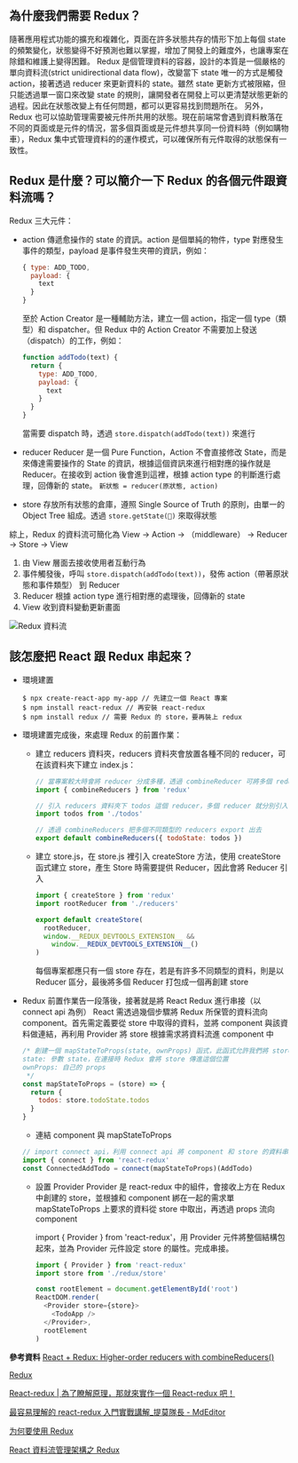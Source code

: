## 為什麼我們需要 Redux？

隨著應用程式功能的擴充和複雜化，頁面在許多狀態共存的情形下加上每個 state 的頻繁變化，狀態變得不好預測也難以掌握，增加了開發上的難度外，也讓專案在除錯和維護上變得困難。
Redux 是個管理資料的容器，設計的本質是一個嚴格的單向資料流(strict unidirectional data flow)，改變當下 state 唯一的方式是觸發 action，接著透過 reducer 來更新資料的 state。雖然 state 更新方式被限縮，但只能透過單一窗口來改變 state 的規則，讓開發者在開發上可以更清楚狀態更新的過程。因此在狀態改變上有任何問題，都可以更容易找到問題所在。
另外，Redux 也可以協助管理需要被元件所共用的狀態。現在前端常會遇到資料散落在不同的頁面或是元件的情況，當多個頁面或是元件想共享同一份資料時（例如購物車），Redux 集中式管理資料的的運作模式，可以確保所有元件取得的狀態保有一致性。

## Redux 是什麼？可以簡介一下 Redux 的各個元件跟資料流嗎？

Redux 三大元件：

- action
  傳遞愈操作的 state 的資訊。action 是個單純的物件，type 對應發生事件的類型，payload 是事件發生夾帶的資訊，例如：

  ```js
  { type: ADD_TODO,
    payload: {
      text
    }
  }
  ```

  至於 Action Creator 是一種輔助方法，建立一個 action，指定一個 type（類型）和 dispatcher。但 Redux 中的 Action Creator 不需要加上發送（dispatch）的工作，例如：

  ```js
  function addTodo(text) {
    return {
      type: ADD_TODO,
      payload: {
        text
      }
    }
  }
  ```

  當需要 dispatch 時，透過 `store.dispatch(addTodo(text))` 來進行

- reducer
  Reducer 是一個 Pure Function，Action 不會直接修改 State，而是來傳達需要操作的 State 的資訊，根據這個資訊來進行相對應的操作就是 Reducer。在接收到 action 後會進到這裡，根據 action type 的判斷進行處理，回傳新的 state。
  `新狀態 = reducer(原狀態, action)`
- store
  存放所有狀態的倉庫，遵照 Single Source of Truth 的原則，由單一的 Object Tree 組成。透過 `store.getState()` 來取得狀態

綜上，Redux 的資料流可簡化為 View → Action → （middleware） → Reducer → Store → View

1. 由 View 層面去接收使用者互動行為
2. 事件觸發後，呼叫 `store.dispatch(addTodo(text))`，發佈 action（帶著原狀態和事件類型） 到 Reducer
3. Reducer 根據 action type 進行相對應的處理後，回傳新的 state
4. View 收到資料變動更新畫面

![Redux 資料流](https://encrypted-tbn0.gstatic.com/images?q=tbn:ANd9GcQCI5YbygedYjwhwJnuJxSbp734jXqsSgKFQsudKemDq685HuZSjpbtCV-oUzFQ-uUQiHA&usqp=CAU)

## 該怎麼把 React 跟 Redux 串起來？

- 環境建置

  ```
  $ npx create-react-app my-app // 先建立一個 React 專案
  $ npm install react-redux // 再安裝 react-redux
  $ npm install redux // 需要 Redux 的 store，要再裝上 redux
  ```

- 環境建置完成後，來處理 Redux 的前置作業：

  - 建立 reducers 資料夾，reducers 資料夾會放置各種不同的 reducer，可在該資料夾下建立 index.js：

    ```js
    // 當專案較大時會將 reducer 分成多種，透過 combineReducer 可將多個 reducer 合體
    import { combineReducers } from 'redux'

    // 引入 reducers 資料夾下 todos 這個 reducer，多個 reducer 就分別引入
    import todos from './todos'

    // 透過 combineReducers 把多個不同類型的 reducers export 出去
    export default combineReducers({ todoState: todos })
    ```

  - 建立 store.js，在 store.js 裡引入 createStore 方法，使用 createStore 函式建立 store，產生 Store 時需要提供 Reducer，因此會將 Reducer 引入

    ```js
    import { createStore } from 'redux'
    import rootReducer from './reducers'

    export default createStore(
      rootReducer,
      window.__REDUX_DEVTOOLS_EXTENSION__ &&
        window.__REDUX_DEVTOOLS_EXTENSION__()
    )
    ```

    每個專案都應只有一個 store 存在，若是有許多不同類型的資料，則是以 Reducer 區分，最後將多個 Reducer 打包成一個再創建 store

- Redux 前置作業告一段落後，接著就是將 React Redux 進行串接（以 connect api 為例）
  React 需透過幾個步驟將 Redux 所保管的資料流向 component。首先需定義要從 store 中取得的資料，並將 component 與該資料做連結，再利用 Provider 將 store 根據需求將資料流進 component 中

  ```js
  /* 創建一個 mapStateToProps(state, ownProps) 函式，此函式允許我們將 store 中的資料作為 props 與 components 連結
  state: 參數 state，在連接時 Redux 會將 store 傳進這個位置
  ownProps: 自己的 props
   */
  const mapStateToProps = (store) => {
    return {
      todos: store.todoState.todos
    }
  }
  ```

  - 連結 component 與 mapStateToProps

  ```js
  // import connect api，利用 connect api 將 component 和 store 的資料串接
  import { connect } from 'react-redux'
  const ConnectedAddTodo = connect(mapStateToProps)(AddTodo)
  ```

  - 設置 Provider
    Provider 是 react-redux 中的組件，會接收上方在 Redux 中創建的 store，並根據和 component 綁在一起的需求單 mapStateToProps 上要求的資料從 store 中取出，再透過 props 流向 component

    import { Provider } from 'react-redux'，用 Provider 元件將整個結構包起來，並為 Provider 元件設定 store 的屬性。完成串接。

    ```js
    import { Provider } from 'react-redux'
    import store from './redux/store'

    const rootElement = document.getElementById('root')
    ReactDOM.render(
      <Provider store={store}>
        <TodoApp />
      </Provider>,
      rootElement
    )
    ```

**參考資料**
[React + Redux: Higher-order reducers with combineReducers()](https://medium.com/geekculture/react-redux-higher-order-reducers-with-combinereducers-3ffd151b1060)

[Redux](https://chentsulin.github.io/redux/docs/introduction/index.html)

[React-redux | 為了瞭解原理，那就來實作一個 React-redux 吧！](https://medium.com/%E6%89%8B%E5%AF%AB%E7%AD%86%E8%A8%98/developing-react-redux-from-zero-to-one-e27eddfbce39)

[最容易理解的 react-redux 入門實戰講解\_提莫隊長 - MdEditor](https://www.gushiciku.cn/pl/pENO/zh-tw)

[为何要使用 Redux](https://www.jianshu.com/p/d6614feef303)

[React 資料流管理架構之 Redux](https://www.itread01.com/content/1549976789.html)
